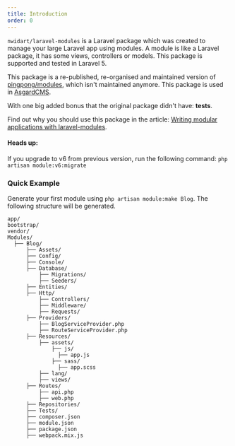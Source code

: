 ```yaml
---
title: Introduction
order: 0
---
```


`nwidart/laravel-modules` is a Laravel package which was created to manage your large Laravel app using modules. A module is like a Laravel package, it has some views, controllers or models. This package is supported and tested in Laravel 5.

This package is a re-published, re-organised and maintained version of [pingpong/modules](https://github.com/pingpong-labs/modules), which isn't maintained anymore. This package is used in [AsgardCMS](https://asgardcms.com/).

With one big added bonus that the original package didn't have: **tests**.

Find out why you should use this package in the article: [Writing modular applications with laravel-modules](https://nicolaswidart.com/blog/writing-modular-applications-with-laravel-modules).

<div class="callout-block callout-success">
    <div class="icon-holder">
        <i class="fa fa-thumbs-up"></i>
    </div><!--//icon-holder-->
    <div class="content">
        <h4 class="callout-title">Heads up:</h4>
        <p>If you upgrade to v6 from previous version, run the following command: <code>php artisan module:v6:migrate</code></p>
    </div><!--//content-->
</div>

### Quick Example

Generate your first module using `php artisan module:make Blog`. The following structure will be generated.

```
app/
bootstrap/
vendor/
Modules/
  ├── Blog/
      ├── Assets/
      ├── Config/
      ├── Console/
      ├── Database/
          ├── Migrations/
          ├── Seeders/
      ├── Entities/
      ├── Http/
          ├── Controllers/
          ├── Middleware/
          ├── Requests/
      ├── Providers/
          ├── BlogServiceProvider.php
          ├── RouteServiceProvider.php
      ├── Resources/
          ├── assets/
              ├── js/
                ├── app.js
              ├── sass/
                ├── app.scss
          ├── lang/
          ├── views/
      ├── Routes/
          ├── api.php
          ├── web.php
      ├── Repositories/
      ├── Tests/
      ├── composer.json
      ├── module.json
      ├── package.json
      ├── webpack.mix.js
```
